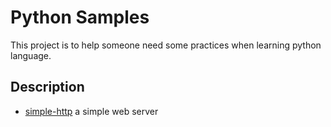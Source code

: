 # Python Samples

This project is to help someone need some practices when learning python language.

## Description

- [simple-http](./simple-http)  a simple web server

